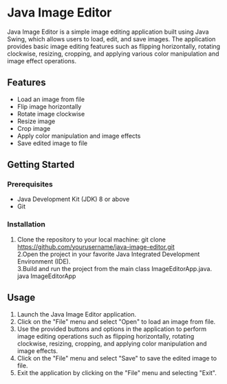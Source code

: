 # Java Image Editor

Java Image Editor is a simple image editing application built using Java Swing, which allows users to load, edit, and save images. The application provides basic image editing features such as flipping horizontally, rotating clockwise, resizing, cropping, and applying various color manipulation and image effect operations.

## Features

- Load an image from file
- Flip image horizontally
- Rotate image clockwise
- Resize image
- Crop image
- Apply color manipulation and image effects
- Save edited image to file

## Getting Started

### Prerequisites

- Java Development Kit (JDK) 8 or above
- Git

### Installation

1. Clone the repository to your local machine:
git clone https://github.com/yourusername/java-image-editor.git<br>
2.Open the project in your favorite Java Integrated Development Environment (IDE).<br>
3.Build and run the project from the main class ImageEditorApp.java.<br>
  java ImageEditorApp
## Usage
1. Launch the Java Image Editor application.
2. Click on the "File" menu and select "Open" to load an image from file.
3. Use the provided buttons and options in the application to perform image editing operations such as flipping horizontally, rotating clockwise, resizing, cropping,   and applying color manipulation and image effects.
4. Click on the "File" menu and select "Save" to save the edited image to file.
5. Exit the application by clicking on the "File" menu and selecting "Exit".
